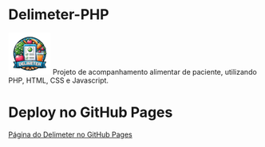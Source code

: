 # Delimeter-PHP 

![ICON](images/logo.png) Projeto de acompanhamento alimentar de paciente, utilizando PHP, HTML, CSS e Javascript.

# Deploy no GitHub Pages

<a href="https://edner-ferreira.github.io/Delimeter-PHP/home.html">Página do Delimeter no GitHub Pages</a>
